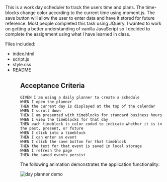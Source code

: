 This is a work day scheduler to track the users time and plans. The time-blocks change color according to the current time using moment.js. The save button will allow the user to enter data and have it stored for future reference. Most people completed this task using JQuery. I wanted to work on getting a better understanding of vanilla JavaScript so I decided to complete the assignment using what I have learned in class. 

Files included:
<ul>
  <li>index.html</li>
  <li>script.js</li>
  <li>style.css</li>
  <li>README</li>
  <ul>

## Acceptance Criteria

```
GIVEN I am using a daily planner to create a schedule
WHEN I open the planner
THEN the current day is displayed at the top of the calendar
WHEN I scroll down
THEN I am presented with timeblocks for standard business hours
WHEN I view the timeblocks for that day
THEN each timeblock is color coded to indicate whether it is in the past, present, or future
WHEN I click into a timeblock
THEN I can enter an event
WHEN I click the save button for that timeblock
THEN the text for that event is saved in local storage
WHEN I refresh the page
THEN the saved events persist
```

The following animation demonstrates the application functionality:

![day planner demo](./Assets/05-third-party-apis-homework-demo.gif)

